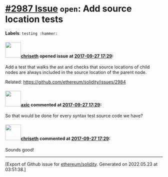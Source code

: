# [\#2987 Issue](https://github.com/ethereum/solidity/issues/2987) `open`: Add source location tests
**Labels**: `testing :hammer:`


#### <img src="https://avatars.githubusercontent.com/u/9073706?v=4" width="50">[chriseth](https://github.com/chriseth) opened issue at [2017-09-27 17:29](https://github.com/ethereum/solidity/issues/2987):

Add a test that walks the ast and checks that source locations of child nodes are always included in the source location of the parent node.

Related: https://github.com/ethereum/solidity/issues/2984

#### <img src="https://avatars.githubusercontent.com/u/20340?v=4" width="50">[axic](https://github.com/axic) commented at [2017-09-27 17:29](https://github.com/ethereum/solidity/issues/2987#issuecomment-738090753):

So that would be done for every syntax test source code we have?

#### <img src="https://avatars.githubusercontent.com/u/9073706?v=4" width="50">[chriseth](https://github.com/chriseth) commented at [2017-09-27 17:29](https://github.com/ethereum/solidity/issues/2987#issuecomment-738112791):

Sounds good!


-------------------------------------------------------------------------------



[Export of Github issue for [ethereum/solidity](https://github.com/ethereum/solidity). Generated on 2022.05.23 at 03:51:38.]
